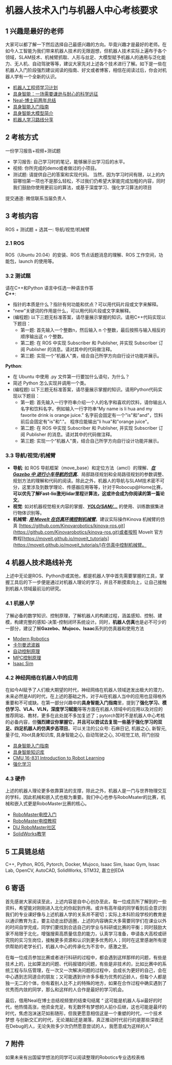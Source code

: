 # 机器人技术入门与机器人中心考核要求

## 1 兴趣是最好的老师
大家可以都了解一下然后选择自己最感兴趣的方向。毕竟兴趣才是最好的老师。在如今人工智能为我们带来机器人技术的无限遐想，但机器人技术实际上遍布于各个领域，SLAM技术、机械臂抓取、人形与丝足、大模型赋予机器人的通用与泛化能力、无人机、自动驾驶等等，建议大家先对上述各个技术进行了解。如下是一些在机器人入门阶段强烈建议阅读的指南、好文或者博客，相信在阅读过后，你会对机器人学有一个全新的认识。
* [机器人工程师学习计划](https://zhuanlan.zhihu.com/p/22266788)
* [具身智能：一场需要谦逊与耐心的科学远征](https://zhuanlan.zhihu.com/p/1909199500511260694)
* [Neal-博士前两年总结](https://www.bilibili.com/video/BV1neM1zKEmE/?spm_id_from=333.1387.homepage.video_card.click&vd_source=1f0d8e9830421a3c86871f4b5310f6f5)
* [具身智能入门指南](https://github.com/TianxingChen/Embodied-AI-Guide)
* [具身智能大模型简介](https://www.bilibili.com/video/BV1QxB9YuERU?buvid=Y147691D6E19BBAC4CF391F1417ED53CA440&is_story_h5=false&mid=Y%2BfWEp2YxmLHi6nqBdFNdw%3D%3D&plat_id=116&share_from=ugc&share_medium=ipad&share_plat=ios&share_source=COPY&share_tag=s_i&timestamp=1733882221&unique_k=mKEvfgV&up_id=3493095748405551&vd_source=1f0d8e9830421a3c86871f4b5310f6f5)
* [机器人学习路线分享](https://www.bilibili.com/video/BV1eg411z7jM/?spm_id_from=333.337.search-card.all.click&vd_source=1f0d8e9830421a3c86871f4b5310f6f5)


## 2 考核方式
一份学习报告+视频+测试题
* 学习报告: 自己学习时的笔记，能够展示出学习后的水平。
* 视频: 你所完成的demo或者做过的小项目。
* 测试题: 请提供自己的答案和实现代码。
当然，因为学习时间有限，以上的内容哪怕第一项也不是那么轻松，不过我们仍希望大家能完成加粗的内容，同时我们鼓励你使用更前沿的算法，或基于深度学习、强化学习算法的项目

提交通道: 微信联系当届负责人


## 3 考核内容
ROS + 测试题 + 选其一: 导航/视觉/机械臂
### 2.1 ROS
ROS（Ubuntu 20.04）的安装、ROS 节点话题消息的理解、ROS 工作空间，功能包，launch 的使用等。

### 3.2 测试题
请在C++和Python 语言中任选一种语言作答</br>
**C++**:
* 指针的本质是什么？指针有何功能和优点？可以用代码片段或文字来解释。 
* “new”关键词的作用是什么，可以用代码片段或文字来解释。
* (编程题) 以下三题无标准答案，请尽量展示掌握的知识。请用C++代码实现以下题目：
    * 第一题: 首先输入一个整数n，然后输入 n 个整数，最后按照与输入相反的顺序输出这 n 个整数。
    * 第二题: 在 ROS 中实现 Subscriber 和 Publisher, 并实现 Subscriber 订阅 Publisher 的消息。请对其中的代码做注释。
    * 第三题: 实现一个“机器人"类，结合自己所学方向自行设计功能并展示。

**Python**:
* 在 Ubuntu 中使用 .py 文件第一行要加什么语句，为什么？
* 简述 Python 怎么实现并调用一个类。
* (编程题) 以下三题无标准答案，请尽量展示掌握的知识。请用Python代码实现以下题目：
    * 第一题: 首先输入一行字符串介绍一个人的名字和喜欢的饮料，请你输出人名字和饮料名字。例如输入一行字符串“My name is li hua and my favorite drink is orange juice.” 名字前会固定有一个"is"和"and"，饮料前后会固定有"is"和"."。 程序应能输出"li hua"和"orange juice"。
    * 第二题: 在 ROS 中实现 Subscriber 和 Publisher, 并实现 Subscriber 订阅 Publisher 的消息。请对其中的代码做注释。
    * 第三题: 实现一个“机器人"类，结合自己所学方向自行设计功能并展示。



### 3.3 导航/视觉/机械臂
* **导航**: 如 ROS 导航框架（move_base）和定位方法（amcl）的理解、***<u>在 Gazebo 中
进行小车导航的仿真</u>***、局部路径规划和全局路径规划的参数调整、规划方法的理解和代码的阅读。除此之外，机器人的导航与SLAM技术密不可分，这里涉及到数学理论、传感器应用等等，针对于Robocup@Home比赛，**可以优先了解Fast-lio激光lidar里程计算法，这或许会成为你阅读的第一篇论文**。
* **视觉**: 如对机器视觉相关内容的掌握、***<u>YOLO/SAM/...</u>*** 的使用、训练数据集进行物体识别等。
* **机械臂**: ***<u>用 MoveIt 在仿真环境控制机械臂</u>***。建议实际操作Kinova 机械臂的仿真
[https://github.com/Kinovarobotics/kinova-ros.git](https://github.com/Kinovarobotics/kinova-ros.git)或者按照 MoveIt 官方教程[https://moveit.github.io/moveit_tutorials](https://moveit.github.io/moveit_tutorials/)在仿真中控制机械臂。




## 4 机器人技术路线补充
上述中无论是ROS、Python亦或其他，都是机器人学中首先需要掌握的工具，掌握工具后的下一步便是通过对机器人理论的学习，并且不断摸索向上，让自己接触到机器人领域最前沿的研究。
### 4.1 机器人学
了解必备的数学知识、控制原理，了解机器人的构建过程，涵盖感知、控制、建模，构建完整的感知-决策-控制闭环系统设计。同时，**机器人仿真**也是必不可少的一部分，建议了解**Gazebo、Mujoco、Isaac**系列的仿真器和使用方法
* [Modern Robotics](https://www.bilibili.com/video/BV1KV411Z7sC/?spm_id_from=333.1387.favlist.content.click&vd_source=1f0d8e9830421a3c86871f4b5310f6f5)
* [卡尔曼滤波器](https://www.bilibili.com/video/BV12D4y1S7fU/?spm_id_from=333.1387.favlist.content.click&vd_source=1f0d8e9830421a3c86871f4b5310f6f5)
* [自动控制原理](https://www.bilibili.com/video/BV1SE411Y7CK/?spm_id_from=333.1387.favlist.content.click&vd_source=1f0d8e9830421a3c86871f4b5310f6f5)
* [MPC控制原理](https://www.bilibili.com/video/BV1U54y1J7wh/?vd_source=1f0d8e9830421a3c86871f4b5310f6f5)
* [Isaac Sim](https://docs.isaacsim.omniverse.nvidia.com/4.5.0/robot_simulation/ext_isaacsim_robot_policy_example.html#isaac-sim-policy-example)



### 4.2 神经网络在机器人中的应用
在如今AI赋予了人们极大期望的时代，神经网络在机器人领域迸发出极大的潜力，未来必然是AI的时代，在上述的基础之外，对于AI在机器人当中的应用也显得格外重要和不可或缺。在第一部分兴趣中的**具身智能入门指南**里，提到了**强化学习、模仿学习、VLA、VLN，深度学习赋能**等等方面在机器人领域中的应用以及对应的推荐网站、教材，更多在此处就不多加复述了；pytorch暂时不是机器人中心考核的必备内容，但**强烈建议你掌握它，并且可以尝试去复现一些基于强化学习的双足、四足机器人的仿真步态项目**。可以关注的公众号: 石麻日记, 机器之心, 新智元, 量子位, Xbot具身知识库, 具身智能之心, 自动驾驶之心, 3D视觉工坊, 将门创投
* [具身智能入门指南](https://github.com/TianxingChen/Embodied-AI-Guide)
* [具身智能知识库](https://yv6uc1awtjc.feishu.cn/wiki/WPTzw9ON0ivIVrkLjVocNZh8nLf)
* [CMU 16-831 Introduction to Robot Learning](https://github.com/TianxingChen/Embodied-AI-Guide?tab=readme-ov-file#cmu_robot_learning)
* [强化学习](https://space.bilibili.com/2044042934/channel/collectiondetail?sid=748665)



### 4.3 硬件
上述的机器人理论更多依靠算法的支撑，除此之外，机器人是一门与世界物理交互的学科，因此机械和嵌入式也极为重要。我们中心也参与RoboMsater的比赛，机械和嵌入式更是RoboMaster比赛的核心。
* [RoboMaster电控入门](https://www.cnblogs.com/sasasatori/p/11582006.html)
* [RoboMaster电控教程](https://www.bilibili.com/video/BV1bz411e7RG/?vd_source=1f0d8e9830421a3c86871f4b5310f6f5)
* [DIJ RoboMaster社区](https://bbs.robomaster.com/)
* [SolidWorks教学](https://www.bilibili.com/video/BV1iw411Z7HZ/?vd_source=1f0d8e9830421a3c86871f4b5310f6f5)



## 5 工具链总结
 C++, Python, ROS, Pytorch, Docker, Mujoco, Isaac Sim, Isaac Gym, Issac Lab, OpenCV, AutoCAD, SolidWorks, STM32, 嘉立创EDA


## 6 寄语
首先感谢大家阅读至此，上述内容是自中心创办至此，每一位成员所了解到的一些资料，希望能对刚刚进入北化的你起到作用。或许有高年级的同学看到后会意识到我们的专业课好像与上述机器人学的关系并不密切；实际上本科阶段学校的教育是以通识教育为主，要主动走出舒适圈，上述的内容确实大多需要同学们在课业以外的时间自学完成，同学们要找到合适自己的学业与科研或比赛的平衡；同时鼓励大家不局限于北化，增强搜索高质量信息的能力，认真学习准备，申请各大高校或研究院的实习生岗位，接触更多资源和认识到更多优秀的人；同时在这里感谢所有提供帮助的老学长们，机器人中心的传承化为不言中，感激之至。

在每一位成员参加比赛或者进行科研的过程中，都会遇到这样那样的问题，有些是技术上的，比如算法的问题、代码报错的问题，有些是非技术的，比如比赛中的系统工程与队伍管理，在一次又一次解决问题的过程中，会成长为更好的自己，会在中心遇到志同道合的朋友；又可能遇到许许多多极为优秀的近龄人，但每个人都是独一无二的个体，你有着别人比不上的特殊的地方，如果在合作过程中确实遇到了优秀而内敛的同学，那么和这样的人合作是最好的学习机会。

最后，借用Neal在博士总结视频里的结束句结尾 “ 这可能是机器人与ai最好的时代，他热情高涨，他资金充足，有无数怀有梦想的人前仆后继，这也可能是最坏的时代，焦虑泡沫迷茫如影随形，但我更愿意相信这是一个重塑的时代，一个技术 梦想 与创新交汇的时代，无论潮起还是潮落，真正推动时代前行的是那些深夜还在Debug的人，无论失败多少次仍然愿意尝试的人，我愿意成为这样的人”


## 7 附件
如果未来有出国留学想法的同学可以阅读整理的Robotics专业选校表格



